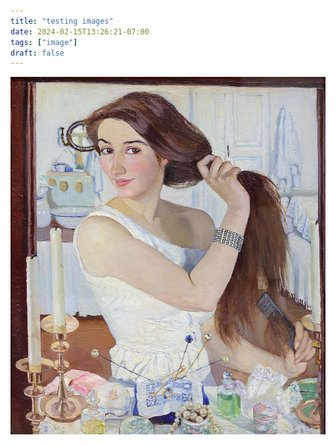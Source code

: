 ```yaml
---
title: "testing images"
date: 2024-02-15T13:26:21-07:00
tags: ["image"]
draft: false
---
```


![Serebryakova](Serebryakova_SefPortrait.jpg)

